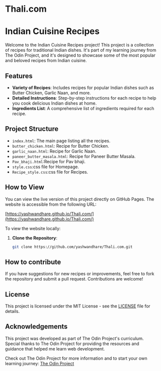 # Thali.com
# Indian Cuisine Recipes

Welcome to the Indian Cuisine Recipes project! This project is a collection of recipes for traditional Indian dishes. It's part of my learning journey from The Odin Project, and it's designed to showcase some of the most popular and beloved recipes from Indian cuisine.

## Features

- **Variety of Recipes**: Includes recipes for popular Indian dishes such as Butter Chicken, Garlic Naan, and more.
- **Detailed Instructions**: Step-by-step instructions for each recipe to help you cook delicious Indian dishes at home.
- **Ingredients List**: A comprehensive list of ingredients required for each recipe.

## Project Structure

- `index.html`: The main page listing all the recipes.
- `butter_chicken.html`: Recipe for Butter Chicken.
- `garlic_naan.html`: Recipe for Garlic Naan.
- `paneer_butter_masala.html`: Recipe for Paneer Butter Masala.
- `Pav_bhaji.html`:Recipe for Pav bhaji.
- `style.css`:css file for Homepage.
- `Recipe_style.css`:css file for Recipes.

## How to View

You can view the live version of this project directly on GitHub Pages. The website is accessible from the following URL:

[https://yashwandhare.github.io/Thali.com/](https://yashwandhare.github.io/Thali.com/)

To view the website locally:

1. **Clone the Repository**: 
   ```bash
   git clone https://github.com/yashwandhare/Thali.com.git

## How to contribute  

If you have suggestions for new recipes or improvements, feel free to fork the repository and submit a pull request. Contributions are welcome!

## License

This project is licensed under the MIT License - see the [LICENSE](LICENSE) file for details.

## Acknowledgements

This project was developed as part of The Odin Project's curriculum. Special thanks to The Odin Project for providing the resources and guidance that helped me learn web development.

Check out The Odin Project for more information and to start your own learning journey: [The Odin Project](https://www.theodinproject.com/)

